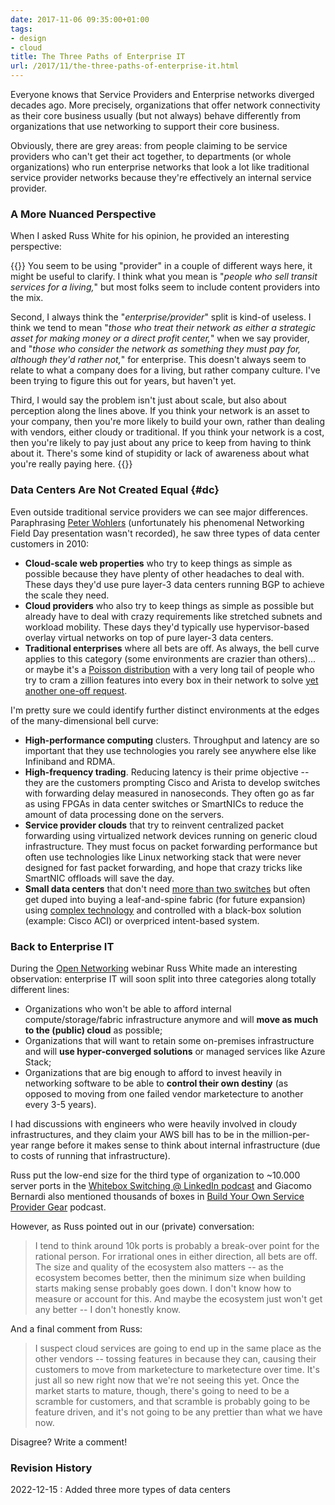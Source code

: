 ```yaml
---
date: 2017-11-06 09:35:00+01:00
tags:
- design
- cloud
title: The Three Paths of Enterprise IT
url: /2017/11/the-three-paths-of-enterprise-it.html
---
```

Everyone knows that Service Providers and Enterprise networks diverged decades ago. More precisely, organizations that offer network connectivity as their core business usually (but not always) behave differently from organizations that use networking to support their core business.

Obviously, there are grey areas: from people claiming to be service providers who can't get their act together, to departments (or whole organizations) who run enterprise networks that look a lot like traditional service provider networks because they're effectively an internal service provider.
<!--more-->
### A More Nuanced Perspective

When I asked Russ White for his opinion, he provided an interesting perspective:

{{<long-quote>}}
You seem to be using "provider" in a couple of different ways here, it might be useful to clarify. I think what you mean is "*people who sell transit services for a living,*" but most folks seem to include content providers into the mix.

Second, I always think the "*enterprise/provider*" split is kind-of useless. I think we tend to mean "*those who treat their network as either a strategic asset for making money or a direct profit center,*" when we say provider, and "*those who consider the network as something they must pay for, although they'd rather not,*" for enterprise. This doesn't always seem to relate to what a company does for a living, but rather company culture. I've been trying to figure this out for years, but haven't yet.

Third, I would say the problem isn't just about scale, but also about perception along the lines above. If you think your network is an asset to your company, then you're more likely to build your own, rather than dealing with vendors, either cloudy or traditional. If you think your network is a cost, then you're likely to pay just about any price to keep from having to think about it. There's some kind of stupidity or lack of awareness about what you're really paying here.
{{</long-quote>}}

### Data Centers Are Not Created Equal {#dc}

Even outside traditional service providers we can see major differences. Paraphrasing [Peter Wohlers](https://www.linkedin.com/in/peterwohlers/) (unfortunately his phenomenal Networking Field Day presentation wasn't recorded), he saw three types of data center customers in 2010:

-   **Cloud-scale web properties** who try to keep things as simple as possible because they have plenty of other headaches to deal with. These days they'd use pure layer-3 data centers running BGP to achieve the scale they need.
-   **Cloud providers** who also try to keep things as simple as possible but already have to deal with crazy requirements like stretched subnets and workload mobility. These days they'd typically use hypervisor-based overlay virtual networks on top of pure layer-3 data centers.
-   **Traditional enterprises** where all bets are off. As always, the bell curve applies to this category (some environments are crazier than others)... or maybe it's a [Poisson distribution](https://en.wikipedia.org/wiki/Poisson_distribution) with a very long tail of people who try to cram a zillion features into every box in their network to solve [yet another one-off request](https://blog.ipspace.net/2022/11/public-cloud-snowflakes.html).

I'm pretty sure we could identify further distinct environments at the edges of the many-dimensional bell curve:

* **High-performance computing** clusters. Throughput and latency are so important that they use technologies you rarely see anywhere else like Infiniband and RDMA.
* **High-frequency trading**. Reducing latency is their prime objective -- they are the customers prompting Cisco and Arista to develop switches with forwarding delay measured in nanoseconds. They often go as far as using FPGAs in data center switches or SmartNICs to reduce the amount of data processing done on the servers.
* **Service provider clouds** that try to reinvent centralized packet forwarding using virtualized network devices running on generic cloud infrastructure. They must focus on packet forwarding performance but often use technologies like Linux networking stack that were never designed for fast packet forwarding, and hope that crazy tricks like SmartNIC offloads will save the day.
* **Small data centers** that don't need [more than two switches](https://www.ipspace.net/Optimize_Data_Center_Infrastructure/) but often get duped into buying a leaf-and-spine fabric (for future expansion) using [complex technology](https://blog.ipspace.net/2018/02/using-evpn-in-very-small-data-center.html) and controlled with a black-box solution (example: Cisco ACI) or overpriced intent-based system.

### Back to Enterprise IT

During the [Open Networking](http://www.ipspace.net/Open_Networking_for_Large-Scale_Networks) webinar Russ White made an interesting observation: enterprise IT will soon split into three categories along totally different lines:

-   Organizations who won't be able to afford internal compute/storage/fabric infrastructure anymore and will **move as much to the (public) cloud** as possible;
-   Organizations that will want to retain some on-premises infrastructure and will **use hyper-converged solutions** or managed services like Azure Stack;
-   Organizations that are big enough to afford to invest heavily in networking software to be able to **control their own destiny** (as opposed to moving from one failed vendor marketecture to another every 3-5 years).

I had discussions with engineers who were heavily involved in cloudy infrastructures, and they claim your AWS bill has to be in the million-per-year range before it makes sense to think about internal infrastructure (due to costs of running that infrastructure).

Russ put the low-end size for the third type of organization to ~10.000 server ports in the [Whitebox Switching @ LinkedIn podcast](http://blog.ipspace.net/2016/09/whitebox-switching-at-linkedin-with.html) and Giacomo Bernardi also mentioned thousands of boxes in [Build Your Own Service Provider Gear](http://blog.ipspace.net/2016/06/build-your-own-service-provider-gear-on.html) podcast.

However, as Russ pointed out in our (private) conversation:

> I tend to think around 10k ports is probably a break-over point for the rational person. For irrational ones in either direction, all bets are off. The size and quality of the ecosystem also matters -- as the ecosystem becomes better, then the minimum size when building starts making sense probably goes down. I don't know how to measure or account for this. And maybe the ecosystem just won't get any better -- I don't honestly know.

And a final comment from Russ:

> I suspect cloud services are going to end up in the same place as the other vendors -- tossing features in because they can, causing their customers to move from marketecture to marketecture over time. It's just all so new right now that we're not seeing this yet. Once the market starts to mature, though, there's going to need to be a scramble for customers, and that scramble is probably going to be feature driven, and it's not going to be any prettier than what we have now.

Disagree? Write a comment!

### Revision History

2022-12-15
: Added three more types of data centers
